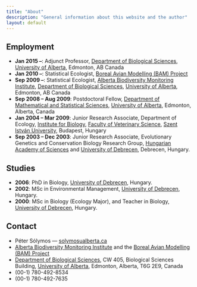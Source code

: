 ```yaml
---
title: "About"
description: "General information about this website and the author"
layout: default
---
```


## Employment

- **Jan 2015 &ndash;**: Adjunct Professor, [Department of Biological Sciences](http://www.biology.ualberta.ca/), [University of Alberta](http://www.ualberta.ca/), Edmonton, AB Canada
- **Jan 2010 &ndash;**: Statistical Ecologist, [Boreal Avian Modelling (BAM) Project](http://www.borealbirds.ca/)
- **Sep 2009 &ndash;**: Statistical Ecologist, [Alberta Biodiversity Monitoring Institute](http://www.abmi.ca/), [Department of Biological Sciences](http://www.biology.ualberta.ca/), [University of Alberta](http://www.ualberta.ca/), Edmonton, AB Canada
- **Sep 2008 &ndash; Aug 2009**: Postdoctoral Fellow, [Department of Mathematical and Statistical Sciences](http://www.stat.ualberta.ca/stat_centre/), [University of Alberta](http://www.ualberta.ca/), Edmonton, Alberta, Canada
- **Jan 2004 &ndash; Mar 2009**: Junior Research Associate, Department of Ecology, [Institute for Biology](http://bio.univet.hu/), [Faculty of Veterinary Science](http://aotk.szie.hu/), [Szent Istv&aacute;n University](http://szie.hu/), Budapest, Hungary
- **Sep 2003 &ndash; Dec 2003**: Junior Research Associate, Evolutionary Genetics and Conservation Biology Research Group, [Hungarian Academy of Sciences](http://mta.hu/) and [University of Debrecen](http://unideb.hu/), Debrecen, Hungary.

## Studies

- **2006**: PhD in Biology, [University of Debrecen](http://unideb.hu/), Hungary.
- **2002**: MSc in Environmental Management, [University of Debrecen](http://unideb.hu/), Hungary.
- **2000**: MSc in Biology (Ecology Major), and Teacher in Biology, [University of Debrecen](http://unideb.hu/), Hungary.

## Contact

<ul class="fa-ul">
<li><i class="fa-li fa fa-child text-white"></i>P&eacute;ter S&oacute;lymos &mdash; <a href="mailto:solymos_at_ualberta.ca">solymos<i class="fa fa-at text-white"></i>ualberta.ca</a></li>
<li><i class="fa-li fa fa-home text-white"></i><a href="http://www.abmi.ca/">Alberta Biodiversity Monitoring Institute</a> and the <a href="http://www.borealbirds.ca/">Boreal Avian Modelling (BAM) Project</a></li>
<li><i class="fa-li fa fa-envelope text-white"></i><a href="https://uofa.ualberta.ca/biological-sciences">Department of Biological Sciences</a>, CW 405, Biological Sciences Building, <a href="http://www.ualberta.ca/">University of Alberta</a>, Edmonton, Alberta, T6G 2E9, Canada</li>
<li><i class="fa-li fa fa-phone text-white"></i>(00-1) 780-492-8534</li>
<li><i class="fa-li fa fa-fax text-white"></i>(00-1) 780-492-7635</li>
</ul>

